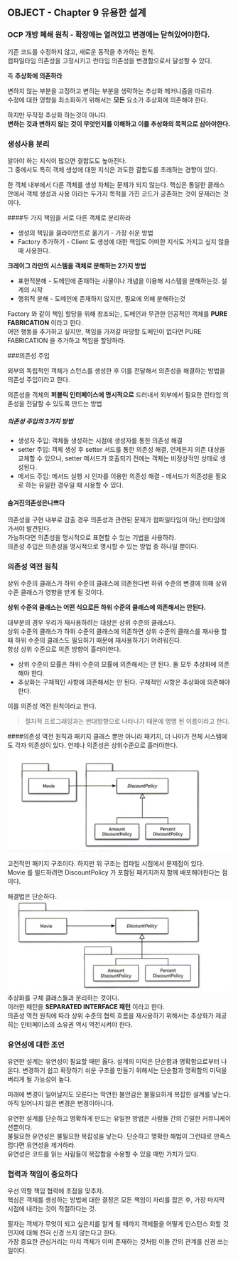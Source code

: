 OBJECT - Chapter 9 유용한 설계
---

### OCP 개방 폐쇄 원칙 - **확장에는 열려있고 변경에는 닫혀있어야한다.**
기존 코드를 수정하지 않고, 새로운 동작을 추가하는 원칙.  
컴파일타임 의존성을 고정시키고 런타임 의존성을 변경함으로서 달성할 수 있다.

즉 **추상화에 의존하라**  

변하지 않는 부분을 고정하고 변히는 부분을 생략하는 추상화 메커니즘을 따르라.  
수정에 대한 영향을 최소화하기 위해서는 **모든** 요소가 추상회에 의존해야 한다.  

하지만 무작정 추상화 하는것이 아니다.  
**변하는 것과 변하지 않는 것이 무엇인지를 이해하고 이를 추상화의 목적으로 삼아야한다.**


### 생성사용 분리

알아야 하는 지식이 많으면 결합도도 높아진다.   
그 중에서도 특히 객체 생성에 대한 지식은 과도한 결합도를 초래하는 경향이 있다.

한 객체 내부에서 다른 객체를 생성 자체는 문제가 되지 않는다.
핵심은 통일한 클래스 안에서 객체 생성과 사용 이라는 두가지 목적을 가진 코드가 공존하는 것이 문제라는 것이다.  

####두 가지 책임을 서로 다른 객체로 분리하라
- 생성의 책임을 클라이언트로 옮기기 - 가장 쉬운 방법
- Factory 추가하기 - Client 도 생성에 대한 책임도 어떠한 지식도 가지고 싶지 않을때 사용한다.  

**크레이그 라만의 시스템을 객체로 분해하는 2가지 방법**
- 표현적분해 - 도메인에 존재하는 사물이나 개념을 이용해 시스템을 분해하는것. 설계의 시작    
- 행위적 분해 - 도메인에 존재하지 않지만, 필요에 의해 분해하는것  

Factory 와 같이 책임 할당을 위해 창조되는, 도메인과 무관한 인공적인 객체를 **PURE FABRICATION** 이라고 한다.  
어떤 행동을 추가하고 싶지만, 책임을 가져갈 마땅할 도메인이 없다면 PURE FABRICATION 을 추가하고 책임을 할당하라.  

###의존성 주입

외부의 독립적인 객체가 스턴스를 생성한 후 이를 전달해서 의존성을 해결하는 방법을 의존성 주입이라고 한다.  

의존성을 객체의 **퍼블릭 인터페이스에 명시적으로** 드러내서 외부에서 필요한 런타임 의존성을 전달할 수 있도록 만드는 방법

##### 의존성 주입의 3가지 방법  

- 생성자 주입: 객체들 생성하는 시점에 생성자를 통한 의존성 해결   
- setter 주입: 객체 생성 후 setter 서드를 통한 의존성 해결, 언제든지 의존 대상을 교체할 수 있으나, setter 메서드가 호출되기 전에는 객체는 비정상적인 상태로 생성된다.  
- 메서드 주입: 메서드 실행 시 인자를 이용한 의존성 해결 - 메서드가 의존성을 필요로 하는 유일한 경우일 때 시용할 수 있다.  

#### 숨겨진의존성은나쁘다

의존성을 구현 내부로 감출 경우 의존성과 관련된 문제가 컴파일타임이 아닌 런타임에 가서야 발견된다.    
가능하다면 의존성을 명시적으로 표현할 수 있는 기법을 사용하라.   
의존성 주입은 의존성을 명시적으로 명시할 수 있는 방법 중 하나일 뿐이다.





### 의존성 역전 원칙
상위 수준의 클래스가 하위 수준의 클래스에 의존한다변 하위 수준의 변경에 의해 상위 수준 클래스가 영향을 받게 될 것이다.

**상위 수준의 클래스는 어떤 식으로든 하위 수준의 클래스에 의존해서는 안된다.**

대부분의 경우 우리가 재사용하려는 대상은 상위 수준의 클래스다.    
상위 수준의 클래스가 하위 수준의 클래스에 의존하면 상위 수준의 클래스를 재사용 할 때 하위 수준의 클래스도 필요하기 때문에 재사용하기가 어려워진다.  
항상 상위 수준으로 의존 방향이 흘러야한다.  

- 상위 수준의 모률은 하위 수준의 모률에 의존해서는 안 된다. 둘 모두 추상화에 의존해야 한다.
- 추상화는 구체적인 사항에 의존해서는 안 된다. 구체적인 사항은 추상화에 의존해야 한다.

이를 의존성 역전 원칙이라고 한다. 
> 절차적 프로그래밍과는 반대방향으로 나타나기 때문에 명명 된 이름이라고 한다.

####의존성 역전 원칙과 패키지
클래스 뿐만 아니라 패키지, 더 나아가 전체 시스템에도 각자 의존성이 있다.
언제나 의존성은 상위수준으로 흘러야한다.  
![](old.png)

고전적인 패키지 구조이다. 하지만 위 구조는 컴파일 시점에서 문제점이 있다.  
Movie 를 빌드하려면 DiscountPolicy 가 포함된 패키지까지 함께 배포해야한다는 점이다.  

해결법은 단순하다.
![](recent.png)
추상화를 구체 클래스들과 분리하는 것이다.   
이러한 패턴을 **SEPARATED INTERFACE 패턴** 이라고 한다.  
의존성 역전 원칙에 따라 상위 수준의 협력 흐름을 재사용하기 위해서는 추상화가 제공히는 인터페이스의 소유권 역시 역전시켜야 한다.  

### 유연성에 대한 조언

유연한 설계는 유연성이 필요할 때만 옳다.
설계의 미덕은 단순함과 명확함으로부터 나온다. 변경하기 쉽고 확장하기 쉬운 구조를 만들기 위해서는 단순함과 명확함의 미덕을 버리게 될 가능성이 높다.  


미래에 변경이 일어날지도 모른다는 막연한 불안감은 불필요하게 복잡한 설계를 낳는다.  
아직 일어나지 않은 변경은 변경이아니다.  

유연한 설계를 단순하고 명확하게 만드는 유일한 방법은 사람들 간의 긴밀한 커뮤니케이션뿐이다.  
불필요한 유연성은 불필요한 복잡성을 낳는다. 단순하고 명확한 해법이 그런대로 만족스럽다면 유연성을 제거하라.   
유연성은 코드를 읽는 사람들이 복잡함을 수용할 수 있을 때만 가치가 있다.    



### 협력과 책임이 중요하다

우선 역할 책임 협력에 초점을 맞추자.  
핵심은 객체를 생성하는 방법에 대한 결정은 모든 책임이 자리를 잡은 후, 가장 마지막 시점에 내라는 것이 적절하다는 것.  

필자는 객체가 무엇이 되고 싶은지를 알게 될 때까지 객체들을 어떻게 인스턴스 화할 것인지에 대해 전혀 신경 쓰지 않는다고 한다.    
가장 중요한 관심거리는 마치 객체가 이미 존재하는 것처럼 이들 간의 관계를 신경 쓰는 일이다.  